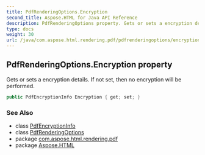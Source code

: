 ```yaml
---
title: PdfRenderingOptions.Encryption
second_title: Aspose.HTML for Java API Reference
description: PdfRenderingOptions property. Gets or sets a encryption details. If not set then no encryption will be performed
type: docs
weight: 30
url: /java/com.aspose.html.rendering.pdf/pdfrenderingoptions/encryption/
---
```

## PdfRenderingOptions.Encryption property

Gets or sets a encryption details. If not set, then no encryption will be performed.

```java
public PdfEncryptionInfo Encryption { get; set; }
```

### See Also

* class [PdfEncryptionInfo](../../../com.aspose.html.rendering.pdf.encryption/pdfencryptioninfo/)
* class [PdfRenderingOptions](../)
* package [com.aspose.html.rendering.pdf](../../pdfrenderingoptions/)
* package [Aspose.HTML](../../../)
